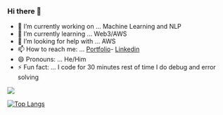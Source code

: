 ### Hi there 👋



- 🔭 I’m currently working on ... Machine Learning and NLP
- 🌱 I’m currently learning ... Web3/AWS
- 🤔 I’m looking for help with ... AWS
- 📫 How to reach me: ... [Portfolio](https://seturaj.github.io/Portfoliosite/)-
    [Linkedin](https://www.linkedin.com/in/seturaj-matroja-72153721a/)
- 😄 Pronouns: ... He/Him
- ⚡ Fun fact: ... I code for 30 minutes rest of time I do debug and error solving

<img src="https://github-readme-stats.vercel.app/api?username=SETURAJ&&show_icons=true&title_color=ffffff&icon_color=bb2acf&text_color=daf7dc&bg_color=151515">

[![Top Langs](https://github-readme-stats.vercel.app/api/top-langs/?username=SETURAJ&layout=compact)](https://github.com/SETURAJ/github-readme-stats)


